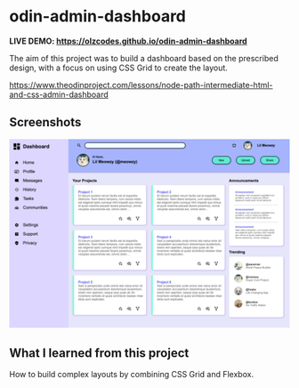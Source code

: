 # odin-admin-dashboard

**LIVE DEMO: https://olzcodes.github.io/odin-admin-dashboard**

The aim of this project was to build a dashboard based on the prescribed design, with a focus on using CSS Grid to create the layout.

https://www.theodinproject.com/lessons/node-path-intermediate-html-and-css-admin-dashboard

## Screenshots

![screenshot of dashboard](./screenshots/screenshot-1.png)

## What I learned from this project

How to build complex layouts by combining CSS Grid and Flexbox.
